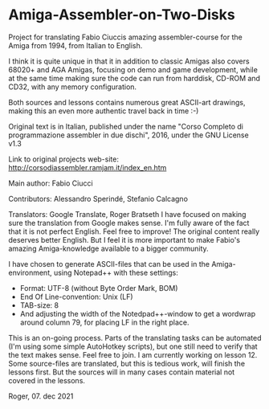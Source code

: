 # Amiga-Assembler-on-Two-Disks
Project for translating Fabio Ciuccis amazing assembler-course for the Amiga from 1994, from Italian to English.

I think it is quite unique in that it in addition to classic Amigas also covers 68020+ and AGA Amigas, focusing on demo and game development, while at the same time making sure the code can run from harddisk, CD-ROM and CD32, with any memory configuration.

Both sources and lessons contains numerous great ASCII-art drawings, making this an even more authentic travel back in time :-)

Original text is in Italian, published under the name "Corso Completo di programmazione assembler in due dischi", 2016, under the GNU License v1.3

Link to original projects web-site: http://corsodiassembler.ramjam.it/index_en.htm

Main author: Fabio Ciucci

Contributors: Alessandro Sperindé, Stefanio Calcagno

Translators:
Google Translate, Roger Bratseth
I have focused on making sure the translation from Google makes sense. I'm fully aware of the fact that it is not perfect English. Feel free to improve! The original content really deserves better English. But I feel it is more important to make Fabio's amazing Amiga-knowledge available to a bigger community.

I have chosen to generate ASCII-files that can be used in the Amiga-environment, using Notepad++ with these settings:
- Format: UTF-8 (without Byte Order Mark, BOM)
- End Of Line-convention: Unix (LF)
- TAB-size: 8
- And adjusting the width of the Notedpad++-window to get a wordwrap around column 79, for placing LF in the right place.

This is an on-going process. Parts of the translating tasks can be automated (I'm using some simple AutoHotkey scripts), but one still need to verify that the text makes sense.
Feel free to join. I am currently working on lesson 12. Some source-files are translated, but this is tedious work, will finish the lessons first. But the sources will in many cases contain material not covered in the lessons.

Roger, 07. dec 2021

